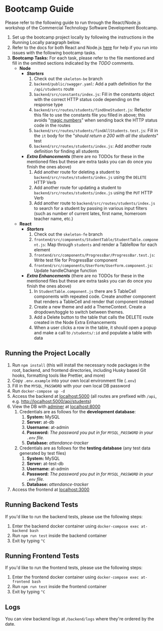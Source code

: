 # Bootcamp Guide

Please refer to the following guide to run through the React/Node.js workshop of
the Commercial Technology Software Development Bootcamp.

1. Set up the bootcamp project locally by following the instructions in the
   Running Locally paragraph below.
2. Refer to the docs for both React and Node.js
   [here](https://sourcecode.jnj.com/pages/asx-xena/xena-training/master/browse/docs/#/application-development-fundamentals/index)
   for help if you run into issues with the following bootcamp tasks.
3. **Bootcamp Tasks:** For each task, please refer to the file mentioned and
   fill in the omitted sections indicated by the _TODO_ comments.
   - **Node**
     - **_Starters_**
       1. Check out the `skeleton-be` branch
       2. `backend/public/swagger.yaml`: Add a path definition for the
          `/api/students` route
       3. `backend/src/constants/index.js`: Fill in the constants object with
          the correct HTTP status code depending on the response type
       4. `backend/src/routes/students/findOneStudent.js`: Refactor this file to
          use the constants file you filled in above; this avoids
          "[magic numbers](https://stackoverflow.com/questions/47882/what-is-a-magic-number-and-why-is-it-bad)"
          when sending back the HTTP status code in the routes
       5. `backend/src/routes/students/findAllStudents.test.js`: Fill in the
          `it` body for the "_should return a 200 with all the students_" test
       6. `backend/src/routes/students/index.js`: Add another route definition
          for finding all students
     - **_Extra Enhancements_** (there are no TODOs for these in the mentioned
       files but these are extra tasks you can do once you finish the ones
       above)
       1. Add another route for deleting a student to
          `backend/src/routes/students/index.js` using the `DELETE` HTTP Verb
       2. Add another route for updating a student to
          `backend/src/routes/students/index.js` using the `PUT` HTTP Verb
       3. Add another route to `backend/src/routes/students/index.js` to search
          for a student by passing in various input filters (such as number of
          current lates, first name, homeroom teacher name, etc.)
   - **React**
     - **_Starters_**
       1. Check out the `skeleton-fe` branch
       2. `frontend/src/components/StudentTable/StudentTable.component.js`: Map
          through `students` and render a TableRow for each element
       3. `frontend/src/components/ProgressBar/ProgressBar.test.js`: Write test
          file for ProgressBar component
       4. `frontend/src/components/UserForm/UserForm.component.js`: Update
          handleChange function
     - **_Extra Enhancements_** (there are no TODOs for these in the mentioned
       files but these are extra tasks you can do once you finish the ones
       above)
       1. In `StudentTable.component.js` there are 5 TableCell components with
          repeated code. Create another component that renders a TableCell and
          render that component instead
       2. Create a new theme and add a ThemeContext. Create a dropdown/toggle to
          switch between themes.
       3. Add a Delete button to the table that calls the DELETE route created
          in the Node Extra Enhancements
       4. When a user clicks a row in the table, it should open a popup and make
          a call to `/students/:id` and populate a table with data

## Running the Project Locally

1. Run `npm install` (this will install the necessary node packages in the root,
   backend, and frontend directories, including Husky based Git hooks,
   formatting tools like Prettier, and more)
2. Copy `.env.example` into your own local environment file (`.env`)
3. Fill in the `MYSQL_PASSWORD` with your own local DB password
4. Run `docker-compose up -d`
5. Access the backend at [localhost:5000](http://localhost:5000) (all routes are
   prefixed with `/api`, e.g. <http://localhost:5000/api/students>)
6. View the DB with [adminer](https://www.adminer.org/) at
   [localhost:8000](http://localhost:8000)
   1. Credentials are as follows for the **development database**:
      1. **System:** MySQL
      2. **Server:** at-db
      3. **Username:** at-admin
      4. **Password:** _The password you put in for `MYSQL_PASSWORD` in your
         `.env` file._
      5. **Database:** _attendance-tracker_
   2. Credentials are as follows for the **testing database** (any test data
      generated by test files)
      1. **System:** MySQL
      2. **Server:** at-test-db
      3. **Username:** at-admin
      4. **Password:** _The password you put in for `MYSQL_PASSWORD` in your
         `.env` file._
      5. **Database:** _attendance-tracker_
7. Access the frontend at [localhost:3000](http://localhost:3000)

## Running Backend Tests

If you'd like to run the backend tests, please use the following steps:

1. Enter the backend docker container using
   `docker-compose exec at-backend bash`
2. Run `npm run test` inside the backend container
3. Exit by typing `^C`

## Running Frontend Tests

If you'd like to run the frontend tests, please use the following steps:

1. Enter the frontend docker container using
   `docker-compose exec at-frontend bash`
2. Run `npm run test` inside the frontend container
3. Exit by typing `^C`

## Logs

You can view backend logs at `/backend/logs` where they're ordered by the date.
